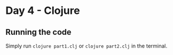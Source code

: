 # Day 4 - Clojure

## Running the code

Simply run ```clojure part1.clj``` or ```clojure part2.clj``` in the terminal.
